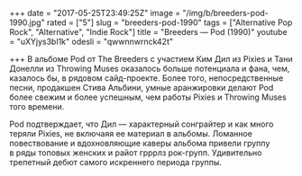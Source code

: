 +++
date = "2017-05-25T23:49:25Z"
image = "/img/b/breeders-pod-1990.jpg"
rated = ["5"]
slug = "breeders-pod-1990"
tags = ["Alternative Pop Rock", "Alternative", "Indie Rock"]
title = "Breeders — Pod (1990)"
youtube = "uXYjys3bI1k"
odesli = "qwwnnwrnck42t"

+++
В альбоме Pod от The Breeders с участием Ким Дил из Pixies и Тани Донелли из Throwing Muses оказалось больше потенциала и фана, чем, казалось бы, в рядовом сайд-проекте. Более того, непосредственные песни, продакшен Стива Альбини, умные аранжировки делают Pod более свежим и более успешным, чем работы Pixies и Throwing Muses того времени.

Pod подтверждает, что Дил — характерный сонграйтер и как много теряли Pixies, не включаяя ее материал в альбомы. Ломанное повествование и вдохновляющие каверы альбома привели группу в ряды топовых женских и райот грррлз рок-групп. Удивительно трепетный дебют самого искреннего периода группы.
